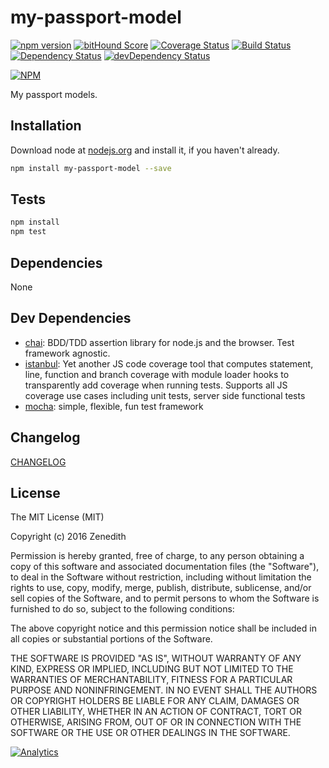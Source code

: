 # my-passport-model
[![npm version](https://badge.fury.io/js/my-passport-model.svg)](https://badge.fury.io/js/my-passport-model)
[![bitHound Score](https://www.bithound.io/github/my-passport/npm-my-passport-model/badges/score.svg)](https://www.bithound.io/github/my-passport/npm-my-passport-model)
[![Coverage Status](https://coveralls.io/repos/my-passport/npm-my-passport-model/badge.svg?branch=master&service=github)](https://coveralls.io/github/my-passport/npm-my-passport-model?branch=master)
[![Build Status](https://travis-ci.org/my-passport/npm-my-passport-model.svg)](https://travis-ci.org/my-passport/npm-my-passport-model)
[![Dependency Status](https://david-dm.org/my-passport/npm-my-passport-model.svg)](https://david-dm.org/my-passport/npm-my-passport-model)
[![devDependency Status](https://david-dm.org/my-passport/npm-my-passport-model/dev-status.svg)](https://david-dm.org/my-passport/npm-my-passport-model#info=devDependencies)

[![NPM](https://nodei.co/npm/npm-my-passport-model.png?downloads=true&downloadRank=true&stars=true)](https://nodei.co/npm/npm-my-passport-model/)

My passport models.

## Installation

Download node at [nodejs.org](http://nodejs.org) and install it, if you haven't already.

```sh
npm install my-passport-model --save
```


## Tests

```sh
npm install
npm test
```

## Dependencies

None

## Dev Dependencies

- [chai](https://github.com/chaijs/chai): BDD/TDD assertion library for node.js and the browser. Test framework agnostic.
- [istanbul](https://github.com/gotwarlost/istanbul): Yet another JS code coverage tool that computes statement, line, function and branch coverage with module loader hooks to transparently add coverage when running tests. Supports all JS coverage use cases including unit tests, server side functional tests
- [mocha](https://github.com/mochajs/mocha): simple, flexible, fun test framework

## Changelog

[CHANGELOG](CHANGELOG.md)


## License
The MIT License (MIT)

Copyright (c) 2016 Zenedith

Permission is hereby granted, free of charge, to any person obtaining a copy
of this software and associated documentation files (the "Software"), to deal
in the Software without restriction, including without limitation the rights
to use, copy, modify, merge, publish, distribute, sublicense, and/or sell
copies of the Software, and to permit persons to whom the Software is
furnished to do so, subject to the following conditions:

The above copyright notice and this permission notice shall be included in all
copies or substantial portions of the Software.

THE SOFTWARE IS PROVIDED "AS IS", WITHOUT WARRANTY OF ANY KIND, EXPRESS OR
IMPLIED, INCLUDING BUT NOT LIMITED TO THE WARRANTIES OF MERCHANTABILITY,
FITNESS FOR A PARTICULAR PURPOSE AND NONINFRINGEMENT. IN NO EVENT SHALL THE
AUTHORS OR COPYRIGHT HOLDERS BE LIABLE FOR ANY CLAIM, DAMAGES OR OTHER
LIABILITY, WHETHER IN AN ACTION OF CONTRACT, TORT OR OTHERWISE, ARISING FROM,
OUT OF OR IN CONNECTION WITH THE SOFTWARE OR THE USE OR OTHER DEALINGS IN THE
SOFTWARE.

[![Analytics](https://ga-beacon.appspot.com/UA-80172503-1/my-passport/npm-my-passport-model/readme?pixel)](https://github.com/my-passport/npm-my-passport-model)
